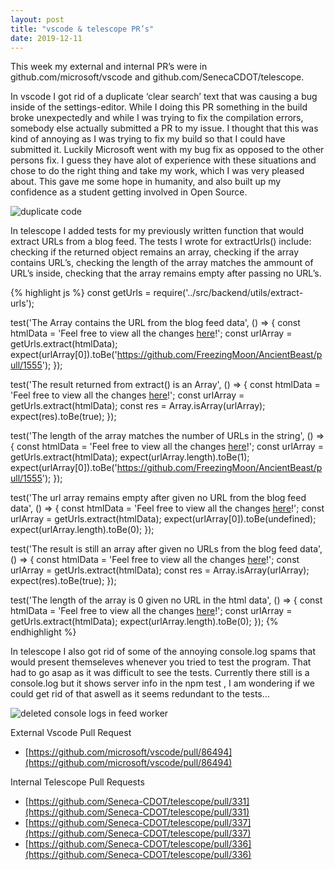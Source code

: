```yaml
---
layout: post
title: "vscode & telescope PR’s"
date: 2019-12-11
---
```

This week my external and internal PR’s were in github.com/microsoft/vscode and github.com/SenecaCDOT/telescope.

In vscode I got rid of a duplicate ‘clear search’ text that was causing a bug inside of the settings-editor. While I doing this PR something in the build broke unexpectedly and while I was trying to fix the compilation errors, somebody else actually submitted a PR to my issue. I thought that this was kind of annoying as I was trying to fix my build so that I could have submitted it. Luckily Microsoft went with my bug fix as opposed to the other persons fix. I guess they have alot of experience with these situations and chose to do the right thing and take my work, which I was very pleased about. This gave me some hope in humanity, and also built up my confidence as a student getting involved in Open Source.

![duplicate code](https://awesomeresponsibility.files.wordpress.com/2019/12/image.png?w=1024)

In telescope I added tests for my previously written function that would extract URLs from a blog feed.
The tests I wrote for extractUrls() include: checking if the returned object remains an array, checking if the array contains URL’s, checking the length of the array matches the ammount of URL’s inside, checking that the array remains empty after passing no URL’s.

{% highlight js %}
const getUrls = require('../src/backend/utils/extract-urls');

test('The Array contains the URL from the blog feed data', () => {
  const htmlData =
    'Feel free to view all the changes <a href="https://github.com/FreezingMoon/AncientBeast/pull/1555">here</a>!</div>';
  const urlArray = getUrls.extract(htmlData);
  expect(urlArray[0]).toBe('https://github.com/FreezingMoon/AncientBeast/pull/1555');
});

test('The result returned from extract() is an Array', () => {
  const htmlData =
    'Feel free to view all the changes <a href="https://github.com/FreezingMoon/AncientBeast/pull/1555">here</a>!</div>';
  const urlArray = getUrls.extract(htmlData);
  const res = Array.isArray(urlArray);
  expect(res).toBe(true);
});

test('The length of the array matches the number of URLs in the string', () => {
  const htmlData =
    'Feel free to view all the changes <a href="https://github.com/FreezingMoon/AncientBeast/pull/1555">here</a>!</div>';
  const urlArray = getUrls.extract(htmlData);
  expect(urlArray.length).toBe(1);
  expect(urlArray[0]).toBe('https://github.com/FreezingMoon/AncientBeast/pull/1555');
});

test('The url array remains empty after given no URL from the blog feed data', () => {
  const htmlData =
    'Feel free to view all the changes <a href="Lorem ipsum dolor sit amet consectetur adipiscing elit">here</a>!</div>';
  const urlArray = getUrls.extract(htmlData);
  expect(urlArray[0]).toBe(undefined);
  expect(urlArray.length).toBe(0);
});

test('The result is still an array after given no URLs from the blog feed data', () => {
  const htmlData =
    'Feel free to view all the changes <a href="Lorem ipsum dolor sit amet consectetur adipiscing elit">here</a>!</div>';
  const urlArray = getUrls.extract(htmlData);
  const res = Array.isArray(urlArray);
  expect(res).toBe(true);
});

test('The length of the array is 0 given no URL in the html data', () => {
  const htmlData =
    'Feel free to view all the changes  <a href="Lorem ipsum dolor sit amet consectetur adipiscing elit">here</a>!</div>';
  const urlArray = getUrls.extract(htmlData);
  expect(urlArray.length).toBe(0);
});
{% endhighlight %}

In telescope I also got rid of some of the annoying console.log spams that would present themseleves whenever you tried to test the program. That had to go asap as it was difficult to see the tests. Currently there still is a console.log but it shows server info in the npm test , I am wondering if we could get rid of that aswell as it seems redundant to the tests…

![deleted console logs in feed worker](https://awesomeresponsibility.files.wordpress.com/2019/12/image-2.png)

External
Vscode Pull Request

- [https://github.com/microsoft/vscode/pull/86494](https://github.com/microsoft/vscode/pull/86494)

Internal
Telescope Pull Requests

- [https://github.com/Seneca-CDOT/telescope/pull/331](https://github.com/Seneca-CDOT/telescope/pull/331)
- [https://github.com/Seneca-CDOT/telescope/pull/337](https://github.com/Seneca-CDOT/telescope/pull/337)
- [https://github.com/Seneca-CDOT/telescope/pull/336](https://github.com/Seneca-CDOT/telescope/pull/336)
